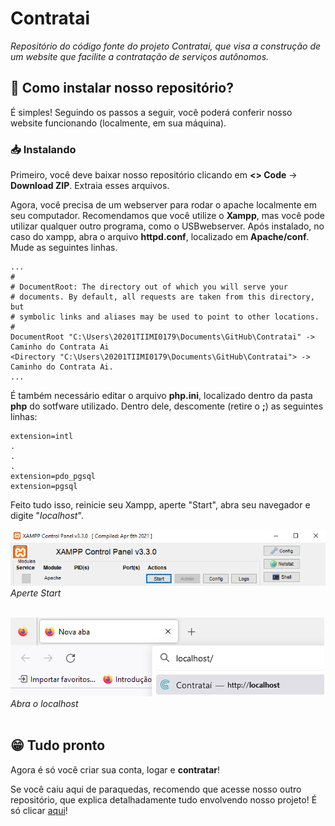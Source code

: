 # Contratai
 *Repositório do código fonte do projeto Contratai, que visa a construção de um website que facilite a contratação de serviços autônomos.*
 
## 🤔 Como instalar nosso repositório? 

É simples! Seguindo os passos a seguir, você poderá conferir nosso website funcionando (localmente, em sua máquina). 

### 📥 Instalando

Primeiro, você deve baixar nosso repositório clicando em **<> Code** -> **Download ZIP**. Extraia esses arquivos. <br>

Agora, você precisa de um webserver para rodar o apache localmente em seu computador. Recomendamos que você utilize o **Xampp**, mas você pode utilizar qualquer outro programa, como o USBwebserver. Após instalado, no caso do xampp, abra o arquivo **httpd.conf**, localizado em **Apache/conf**. Mude as seguintes linhas. <br>

    ...
    #
    # DocumentRoot: The directory out of which you will serve your
    # documents. By default, all requests are taken from this directory, but
    # symbolic links and aliases may be used to point to other locations.
    #
    DocumentRoot "C:\Users\20201TIIMI0179\Documents\GitHub\Contratai" -> Caminho do Contrata Ai
    <Directory "C:\Users\20201TIIMI0179\Documents\GitHub\Contratai"> -> Caminho do Contrata Ai. 
    ...
É também necessário editar o arquivo **php.ini**, localizado dentro da pasta **php** do sotfware utilizado. Dentro dele, descomente (retire o **;**) as seguintes linhas:

    extension=intl
    .
    .
    .
    extension=pdo_pgsql
    extension=pgsql

Feito tudo isso, reinicie seu Xampp, aperte "Start", abra seu navegador e digite "_localhost_". <br>

![Print do Xampp](https://github.com/RhoBlop/Contratai/blob/develop/images/readme/printXampp.png) <br>
_Aperte Start_<br><br>

![Print do Navegador](https://github.com/RhoBlop/Contratai/blob/develop/images/readme/printNavegador.png) <br>
_Abra o localhost_<br><br>

## 😁 Tudo pronto

Agora é só você criar sua conta, logar e **contratar**! <br>

Se você caiu aqui de paraquedas, recomendo que acesse nosso outro repositório, que explica detalhadamente tudo envolvendo nosso projeto! É só clicar [aqui](https://github.com/RhoBlop/PlanejamentoProjetoIntegrador)!
